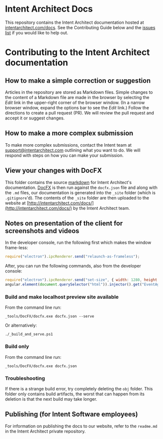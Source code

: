 # Intent Architect Docs

This repository contains the Intent Architect documentation hosted at [intentarchitect.com/docs](https://intentarchitect.com/docs). See the Contributing Guide below and the [issues list](https://github.com/IntentSoftware/Docs/issues) if you would like to help out.

# Contributing to the Intent Architect documentation

## How to make a simple correction or suggestion

Articles in the repository are stored as Markdown files. Simple changes to the content of a Markdown file are made in the browser by selecting the _Edit_ link in the upper-right corner of the browser window. (In a narrow browser window, expand the options bar to see the _Edit_ link.) Follow the directions to create a pull request (PR). We will review the pull request and accept it or suggest changes.

## How to make a more complex submission

To make more complex submissions, contact the Intent team at support@intentarchitect.com outlining what you want to do. We will respond with steps on how you can make your submission.

## View your changes with DocFX

This folder contains the source [markdown](https://dotnet.github.io/docfx/spec/docfx_flavored_markdown.html) for Intent Architect's documentation. [DocFX](https://dotnet.github.io/docfx/) is then run against the `docfx.json` file and along with the `.md` files, our documentation is generated into the `_site` folder (which is `.gitignore`'d). The contents of the `_site` folder are then uploaded to the website at [http://intentarchitect.com/docs/](http://intentarchitect.com/docs/) by the Intent Architect team.

## Notes on presentation of the client for screenshots and videos

In the developer console, run the following first which makes the window frame-less:

```js
require("electron").ipcRenderer.send("relaunch-as-frameless");
```

After, you can run the following commands, also from the developer console:

```js
require("electron").ipcRenderer.send("set-size", { width: 1280, height: 720 }); // Sets the window to the recommended recording size of 720p
angular.element(document.querySelector("html")).injector().get("EventAggregator").publish("set-presentation-mode", true); // Hides "Update Available", hides "IPC Connected" and changes the user display name to "User".
```

### Build and make localhost preview site available

From the command line run:

```
_tools/DocFX/docfx.exe docfx.json --serve
```

Or alternatively:

```
./_build_and_serve.ps1
```

### Build only

From the command line run:

```
_tools/DocFX/docfx.exe docfx.json
```

### Troubleshooting

If there is a strange build error, try completely deleting the `obj` folder. This folder only contains build artifacts, the worst that can happen from its deletion is that the next build may take longer.

## Publishing (for Intent Software employees)

For information on publishing the docs to our website, refer to the `readme.md` in the Intent Architect private repository.
